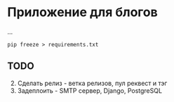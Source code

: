 # Приложение для блогов
...

`pip freeze > requirements.txt`

## TODO
2. Сделать релиз - ветка релизов, пул реквест и тэг
3. Задеплоить - SMTP сервер, Django, PostgreSQL
